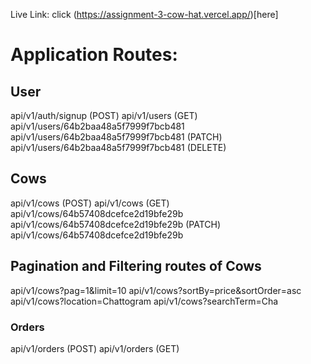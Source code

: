 Live Link: click (https://assignment-3-cow-hat.vercel.app/)[here]

# Application Routes:

## User

api/v1/auth/signup (POST)
api/v1/users (GET)
api/v1/users/64b2baa48a5f7999f7bcb481
api/v1/users/64b2baa48a5f7999f7bcb481 (PATCH)
api/v1/users/64b2baa48a5f7999f7bcb481 (DELETE)

## Cows

api/v1/cows (POST)
api/v1/cows (GET)
api/v1/cows/64b57408dcefce2d19bfe29b
api/v1/cows/64b57408dcefce2d19bfe29b (PATCH)
api/v1/cows/64b57408dcefce2d19bfe29b

## Pagination and Filtering routes of Cows

api/v1/cows?pag=1&limit=10
api/v1/cows?sortBy=price&sortOrder=asc
api/v1/cows?location=Chattogram
api/v1/cows?searchTerm=Cha

### Orders

api/v1/orders (POST)
api/v1/orders (GET)
